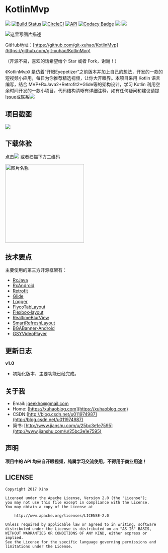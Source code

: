# KotlinMvp

[![](https://jitpack.io/v/git-xuhao/KotlinMvp.svg)](https://jitpack.io/#git-xuhao/KotlinMvp)
[![Build Status](https://travis-ci.org/git-xuhao/KotlinMvp.svg?branch=master)](https://travis-ci.org/git-xuhao/KotlinMvp)
[![CircleCI](https://circleci.com/gh/git-xuhao/KotlinMvp/tree/master.svg?style=svg)](https://circleci.com/gh/git-xuhao/KotlinMvp/tree/master)
[![API](https://img.shields.io/badge/API-19%2B-brightgreen.svg?style=flat)](https://android-arsenal.com/api?level=19)
[![Codacy Badge](https://api.codacy.com/project/badge/Grade/0ee634e0cc3042f8a98e33d6135f39a6)](https://www.codacy.com/app/git-xuhao/KotlinMvp?utm_source=github.com&amp;utm_medium=referral&amp;utm_content=git-xuhao/KotlinMvp&amp;utm_campaign=Badge_Grade)
[![](https://img.shields.io/badge/Author-xuhao-red.svg)](http://xuhaoblog.com)
[![](https://img.shields.io/badge/QQ-504105930-blue.svg)](http://xuhaoblog.com)

![这里写图片描述](http://oyp2zrwnm.bkt.clouddn.com/ic_launcher.png)

GitHub地址：[https://github.com/git-xuhao/KotlinMvp](https://github.com/git-xuhao/KotlinMvp)

（开源不易，喜欢的话希望给个 Star 或者 Fork，谢谢！）

《KotlinMvp》 是仿着“开眼Eyepetizer”之前版本并加上自己的想法，开发的一款的短视频小应用，每日为你推荐精选视频，让你大开眼界。本项目采用 Kotlin 语言编写，结合 MVP+RxJava2+Retrofit2+Glide等的架构设计，学习 Kotlin 利用空余时间开发的一款小项目，代码结构清晰有详细注释，如有任何疑问和建议请提 Issue或联系[![](https://img.shields.io/badge/Gmail:-igeekho@gmail.com-blue.svg)]()

## 项目截图

![](http://oyp2zrwnm.bkt.clouddn.com/pt2017_12_09_10_27_10.jpg)



## 下载体验

点击[![](https://img.shields.io/badge/Download-apk-green.svg)](https://fir.im/kotlinmvp) 或者扫描下方二维码

<img src="http://oyp2zrwnm.bkt.clouddn.com/QR-code-kotlin-mvp.png" width = "250" height = "250" alt="图片名称" align=center />



## 技术要点
主要使用的第三方开源框架有：

 - [RxJava](https://github.com/ReactiveX/RxJava)
 - [RxAndroid](https://github.com/ReactiveX/RxAndroid)
 - [Retrofit](https://github.com/square/retrofit)
 - [Glide](https://github.com/bumptech/glide)
 - [Logger](https://github.com/orhanobut/logger)
 - [FlycoTabLayout](https://github.com/H07000223/FlycoTabLayout)
 - [Flexbox-layout](https://github.com/google/flexbox-layout)
 - [RealtimeBlurView](https://github.com/mmin18/RealtimeBlurView)
 - [SmartRefreshLayout](https://github.com/scwang90/SmartRefreshLayout)
 - [BGABanner-Android](https://github.com/bingoogolapple/BGABanner-Android)
 - [GSYVideoPlayer](https://github.com/CarGuo/GSYVideoPlayer)

## 更新日志

**v1.0**

 - 初始化版本，主要功能已经完成。

## 关于我

 - Email: igeekho@gmail.com
 - Home: [https://xuhaoblog.com](https://xuhaoblog.com)
 - CSDN:[http://blog.csdn.net/u011974987](http://blog.csdn.net/u011974987)
 - 简书: [http://www.jianshu.com/u/25bc3e1e7595](http://www.jianshu.com/u/25bc3e1e7595)

## 声明
**项目中的 API 均来自开眼视频，纯属学习交流使用，不得用于商业用途！**

## LICENSE
```
Copyright 2017 Xiho

Licensed under the Apache License, Version 2.0 (the "License");
you may not use this file except in compliance with the License.
You may obtain a copy of the License at

    http://www.apache.org/licenses/LICENSE-2.0

Unless required by applicable law or agreed to in writing, software
distributed under the License is distributed on an "AS IS" BASIS,
WITHOUT WARRANTIES OR CONDITIONS OF ANY KIND, either express or implied.
See the License for the specific language governing permissions and
limitations under the License.
```


